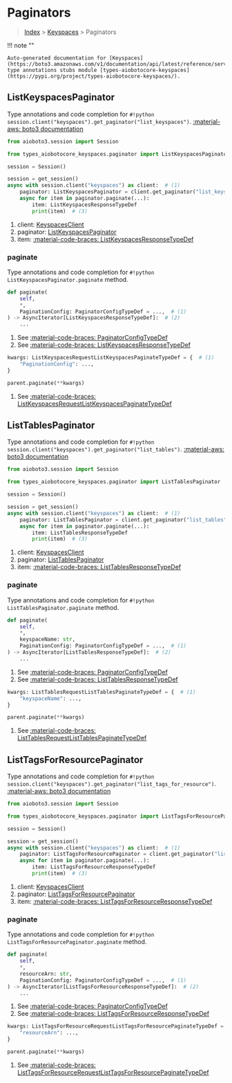 # Paginators

> [Index](../README.md) > [Keyspaces](./README.md) > Paginators

!!! note ""

    Auto-generated documentation for [Keyspaces](https://boto3.amazonaws.com/v1/documentation/api/latest/reference/services/keyspaces.html#Keyspaces)
    type annotations stubs module [types-aiobotocore-keyspaces](https://pypi.org/project/types-aiobotocore-keyspaces/).

## ListKeyspacesPaginator

Type annotations and code completion for `#!python session.client("keyspaces").get_paginator("list_keyspaces")`.
[:material-aws: boto3 documentation](https://boto3.amazonaws.com/v1/documentation/api/latest/reference/services/keyspaces.html#Keyspaces.Paginator.ListKeyspaces)

```python title="Usage example"
from aioboto3.session import Session

from types_aiobotocore_keyspaces.paginator import ListKeyspacesPaginator

session = Session()

session = get_session()
async with session.client("keyspaces") as client:  # (1)
    paginator: ListKeyspacesPaginator = client.get_paginator("list_keyspaces")  # (2)
    async for item in paginator.paginate(...):
        item: ListKeyspacesResponseTypeDef
        print(item)  # (3)
```

1. client: [KeyspacesClient](./client.md)
2. paginator: [ListKeyspacesPaginator](./paginators.md#listkeyspacespaginator)
3. item: [:material-code-braces: ListKeyspacesResponseTypeDef](./type_defs.md#listkeyspacesresponsetypedef) 


### paginate

Type annotations and code completion for `#!python ListKeyspacesPaginator.paginate` method.

```python title="Method definition"
def paginate(
    self,
    *,
    PaginationConfig: PaginatorConfigTypeDef = ...,  # (1)
) -> AsyncIterator[ListKeyspacesResponseTypeDef]:  # (2)
    ...
```

1. See [:material-code-braces: PaginatorConfigTypeDef](./type_defs.md#paginatorconfigtypedef) 
2. See [:material-code-braces: ListKeyspacesResponseTypeDef](./type_defs.md#listkeyspacesresponsetypedef) 


```python title="Usage example with kwargs"
kwargs: ListKeyspacesRequestListKeyspacesPaginateTypeDef = {  # (1)
    "PaginationConfig": ...,
}

parent.paginate(**kwargs)
```

1. See [:material-code-braces: ListKeyspacesRequestListKeyspacesPaginateTypeDef](./type_defs.md#listkeyspacesrequestlistkeyspacespaginatetypedef) 
## ListTablesPaginator

Type annotations and code completion for `#!python session.client("keyspaces").get_paginator("list_tables")`.
[:material-aws: boto3 documentation](https://boto3.amazonaws.com/v1/documentation/api/latest/reference/services/keyspaces.html#Keyspaces.Paginator.ListTables)

```python title="Usage example"
from aioboto3.session import Session

from types_aiobotocore_keyspaces.paginator import ListTablesPaginator

session = Session()

session = get_session()
async with session.client("keyspaces") as client:  # (1)
    paginator: ListTablesPaginator = client.get_paginator("list_tables")  # (2)
    async for item in paginator.paginate(...):
        item: ListTablesResponseTypeDef
        print(item)  # (3)
```

1. client: [KeyspacesClient](./client.md)
2. paginator: [ListTablesPaginator](./paginators.md#listtablespaginator)
3. item: [:material-code-braces: ListTablesResponseTypeDef](./type_defs.md#listtablesresponsetypedef) 


### paginate

Type annotations and code completion for `#!python ListTablesPaginator.paginate` method.

```python title="Method definition"
def paginate(
    self,
    *,
    keyspaceName: str,
    PaginationConfig: PaginatorConfigTypeDef = ...,  # (1)
) -> AsyncIterator[ListTablesResponseTypeDef]:  # (2)
    ...
```

1. See [:material-code-braces: PaginatorConfigTypeDef](./type_defs.md#paginatorconfigtypedef) 
2. See [:material-code-braces: ListTablesResponseTypeDef](./type_defs.md#listtablesresponsetypedef) 


```python title="Usage example with kwargs"
kwargs: ListTablesRequestListTablesPaginateTypeDef = {  # (1)
    "keyspaceName": ...,
}

parent.paginate(**kwargs)
```

1. See [:material-code-braces: ListTablesRequestListTablesPaginateTypeDef](./type_defs.md#listtablesrequestlisttablespaginatetypedef) 
## ListTagsForResourcePaginator

Type annotations and code completion for `#!python session.client("keyspaces").get_paginator("list_tags_for_resource")`.
[:material-aws: boto3 documentation](https://boto3.amazonaws.com/v1/documentation/api/latest/reference/services/keyspaces.html#Keyspaces.Paginator.ListTagsForResource)

```python title="Usage example"
from aioboto3.session import Session

from types_aiobotocore_keyspaces.paginator import ListTagsForResourcePaginator

session = Session()

session = get_session()
async with session.client("keyspaces") as client:  # (1)
    paginator: ListTagsForResourcePaginator = client.get_paginator("list_tags_for_resource")  # (2)
    async for item in paginator.paginate(...):
        item: ListTagsForResourceResponseTypeDef
        print(item)  # (3)
```

1. client: [KeyspacesClient](./client.md)
2. paginator: [ListTagsForResourcePaginator](./paginators.md#listtagsforresourcepaginator)
3. item: [:material-code-braces: ListTagsForResourceResponseTypeDef](./type_defs.md#listtagsforresourceresponsetypedef) 


### paginate

Type annotations and code completion for `#!python ListTagsForResourcePaginator.paginate` method.

```python title="Method definition"
def paginate(
    self,
    *,
    resourceArn: str,
    PaginationConfig: PaginatorConfigTypeDef = ...,  # (1)
) -> AsyncIterator[ListTagsForResourceResponseTypeDef]:  # (2)
    ...
```

1. See [:material-code-braces: PaginatorConfigTypeDef](./type_defs.md#paginatorconfigtypedef) 
2. See [:material-code-braces: ListTagsForResourceResponseTypeDef](./type_defs.md#listtagsforresourceresponsetypedef) 


```python title="Usage example with kwargs"
kwargs: ListTagsForResourceRequestListTagsForResourcePaginateTypeDef = {  # (1)
    "resourceArn": ...,
}

parent.paginate(**kwargs)
```

1. See [:material-code-braces: ListTagsForResourceRequestListTagsForResourcePaginateTypeDef](./type_defs.md#listtagsforresourcerequestlisttagsforresourcepaginatetypedef) 
